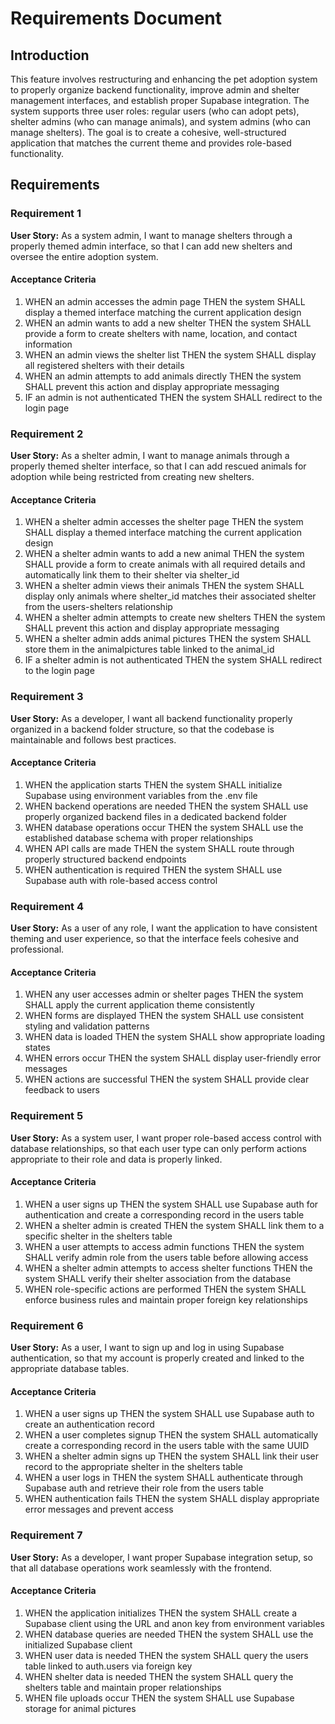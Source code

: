 # Requirements Document

## Introduction

This feature involves restructuring and enhancing the pet adoption system to properly organize backend functionality, improve admin and shelter management interfaces, and establish proper Supabase integration. The system supports three user roles: regular users (who can adopt pets), shelter admins (who can manage animals), and system admins (who can manage shelters). The goal is to create a cohesive, well-structured application that matches the current theme and provides role-based functionality.

## Requirements

### Requirement 1

**User Story:** As a system admin, I want to manage shelters through a properly themed admin interface, so that I can add new shelters and oversee the entire adoption system.

#### Acceptance Criteria

1. WHEN an admin accesses the admin page THEN the system SHALL display a themed interface matching the current application design
2. WHEN an admin wants to add a new shelter THEN the system SHALL provide a form to create shelters with name, location, and contact information
3. WHEN an admin views the shelter list THEN the system SHALL display all registered shelters with their details
4. WHEN an admin attempts to add animals directly THEN the system SHALL prevent this action and display appropriate messaging
5. IF an admin is not authenticated THEN the system SHALL redirect to the login page

### Requirement 2

**User Story:** As a shelter admin, I want to manage animals through a properly themed shelter interface, so that I can add rescued animals for adoption while being restricted from creating new shelters.

#### Acceptance Criteria

1. WHEN a shelter admin accesses the shelter page THEN the system SHALL display a themed interface matching the current application design
2. WHEN a shelter admin wants to add a new animal THEN the system SHALL provide a form to create animals with all required details and automatically link them to their shelter via shelter_id
3. WHEN a shelter admin views their animals THEN the system SHALL display only animals where shelter_id matches their associated shelter from the users-shelters relationship
4. WHEN a shelter admin attempts to create new shelters THEN the system SHALL prevent this action and display appropriate messaging
5. WHEN a shelter admin adds animal pictures THEN the system SHALL store them in the animalpictures table linked to the animal_id
6. IF a shelter admin is not authenticated THEN the system SHALL redirect to the login page

### Requirement 3

**User Story:** As a developer, I want all backend functionality properly organized in a backend folder structure, so that the codebase is maintainable and follows best practices.

#### Acceptance Criteria

1. WHEN the application starts THEN the system SHALL initialize Supabase using environment variables from the .env file
2. WHEN backend operations are needed THEN the system SHALL use properly organized backend files in a dedicated backend folder
3. WHEN database operations occur THEN the system SHALL use the established database schema with proper relationships
4. WHEN API calls are made THEN the system SHALL route through properly structured backend endpoints
5. WHEN authentication is required THEN the system SHALL use Supabase auth with role-based access control

### Requirement 4

**User Story:** As a user of any role, I want the application to have consistent theming and user experience, so that the interface feels cohesive and professional.

#### Acceptance Criteria

1. WHEN any user accesses admin or shelter pages THEN the system SHALL apply the current application theme consistently
2. WHEN forms are displayed THEN the system SHALL use consistent styling and validation patterns
3. WHEN data is loaded THEN the system SHALL show appropriate loading states
4. WHEN errors occur THEN the system SHALL display user-friendly error messages
5. WHEN actions are successful THEN the system SHALL provide clear feedback to users

### Requirement 5

**User Story:** As a system user, I want proper role-based access control with database relationships, so that each user type can only perform actions appropriate to their role and data is properly linked.

#### Acceptance Criteria

1. WHEN a user signs up THEN the system SHALL use Supabase auth for authentication and create a corresponding record in the users table
2. WHEN a shelter admin is created THEN the system SHALL link them to a specific shelter in the shelters table
3. WHEN a user attempts to access admin functions THEN the system SHALL verify admin role from the users table before allowing access
4. WHEN a shelter admin attempts to access shelter functions THEN the system SHALL verify their shelter association from the database
5. WHEN role-specific actions are performed THEN the system SHALL enforce business rules and maintain proper foreign key relationships

### Requirement 6

**User Story:** As a user, I want to sign up and log in using Supabase authentication, so that my account is properly created and linked to the appropriate database tables.

#### Acceptance Criteria

1. WHEN a user signs up THEN the system SHALL use Supabase auth to create an authentication record
2. WHEN a user completes signup THEN the system SHALL automatically create a corresponding record in the users table with the same UUID
3. WHEN a shelter admin signs up THEN the system SHALL link their user record to the appropriate shelter in the shelters table
4. WHEN a user logs in THEN the system SHALL authenticate through Supabase auth and retrieve their role from the users table
5. WHEN authentication fails THEN the system SHALL display appropriate error messages and prevent access

### Requirement 7

**User Story:** As a developer, I want proper Supabase integration setup, so that all database operations work seamlessly with the frontend.

#### Acceptance Criteria

1. WHEN the application initializes THEN the system SHALL create a Supabase client using the URL and anon key from environment variables
2. WHEN database queries are needed THEN the system SHALL use the initialized Supabase client
3. WHEN user data is needed THEN the system SHALL query the users table linked to auth.users via foreign key
4. WHEN shelter data is needed THEN the system SHALL query the shelters table and maintain proper relationships
5. WHEN file uploads occur THEN the system SHALL use Supabase storage for animal pictures